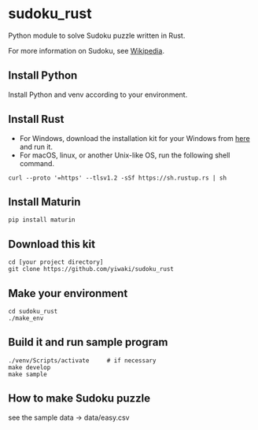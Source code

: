 # sudoku_rust

Python module to solve Sudoku puzzle written in Rust.

For more information on Sudoku, see [Wikipedia](https://en.wikipedia.org/wiki/Sudoku).

## Install Python

Install Python and venv according to your environment.

## Install Rust

- For Windows, download the installation kit for your Windows from [here](https://forge.rust-lang.org/infra/other-installation-methods.eichithi-emueru) and run it.
- For macOS, linux, or another Unix-like OS, run the following shell command.

```
curl --proto '=https' --tlsv1.2 -sSf https://sh.rustup.rs | sh
```

## Install Maturin

```
pip install maturin
```

## Download this kit

```
cd [your project directory]
git clone https://github.com/yiwaki/sudoku_rust
```

## Make your environment

```
cd sudoku_rust
./make_env
```

## Build it and run sample program

```
./venv/Scripts/activate     # if necessary
make develop
make sample
```

## How to make Sudoku puzzle

see the sample data -> data/easy.csv
